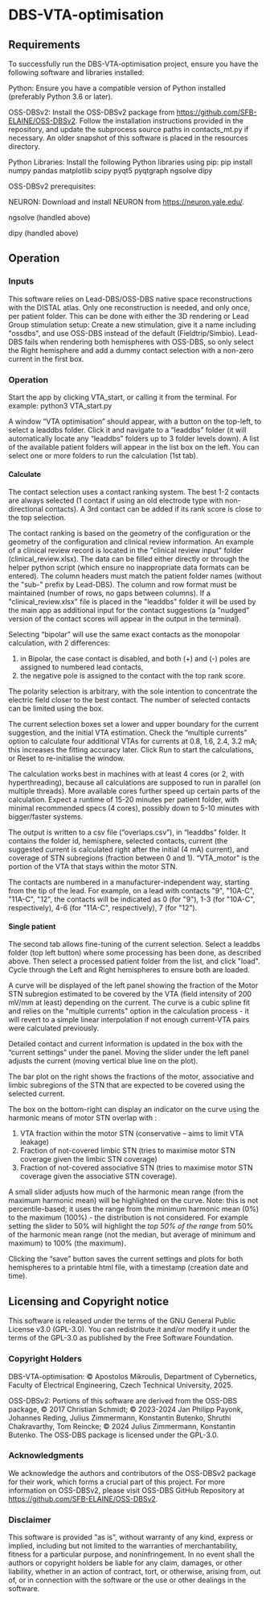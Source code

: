 # DBS-VTA-optimisation

## Requirements
To successfully run the DBS-VTA-optimisation project, ensure you have the following software and libraries installed:

Python: Ensure you have a compatible version of Python installed (preferably Python 3.6 or later).

OSS-DBSv2: Install the OSS-DBSv2 package from https://github.com/SFB-ELAINE/OSS-DBSv2. Follow the installation instructions provided in the repository, and update the subprocess source paths in contacts_mt.py if necessary. An older snapshot of this software is placed in the resources directory.

Python Libraries: Install the following Python libraries using pip:
pip install numpy pandas matplotlib scipy pyqt5 pyqtgraph ngsolve dipy

OSS-DBSv2 prerequisites:

NEURON: Download and install NEURON from https://neuron.yale.edu/.

ngsolve (handled above)

dipy (handled above)

## Operation

### Inputs
This software relies on Lead-DBS/OSS-DBS native space reconstructions with the DISTAL atlas. Only one reconstruction is needed, and only once, per patient folder. This can be done with either the 3D rendering or Lead Group stimulation setup: Create a new stimulation, give it a name including "ossdbs", and use OSS-DBS instead of the default (Fieldtrip/Simbio). Lead-DBS fails when rendering both hemispheres with OSS-DBS, so only select the Right hemisphere and add a dummy contact selection with a non-zero current in the first box.

### Operation
Start the app by clicking VTA_start, or calling it from the terminal. For example:
python3 VTA_start.py

A window “VTA optimisation” should appear, with a button on the top-left, to select a leaddbs folder. Click it and navigate to a “leaddbs” folder (it will automatically locate any “leaddbs” folders up to 3 folder levels down).
A list of the available patient folders will appear in the list box on the left. You can select one or more folders to run the calculation (1st tab).

#### Calculate
The contact selection uses a contact ranking system. The best 1-2 contacts are always selected (1 contact if using an old electrode type with non-directional contacts). A 3rd contact can be added if its rank score is close to the top selection. 

The contact ranking is based on the geometry of the configuration or the geometry of the configuration and clinical review information. An example of a clinical review record is located in the "clinical review input" folder (clinical_review.xlsx). The data can be filled either directly or through the helper python script (which ensure no inappropriate data formats can be entered). The column headers must match the patient folder names (without the "sub-" prefix by Lead-DBS). The column and row format must be maintained (number of rows, no gaps between columns). If a "clinical_review.xlsx" file is placed in the "leaddbs" folder it will be used by the main app as additional input for the contact suggestions (a "nudged" version of the contact scores will appear in the output in the terminal).

Selecting “bipolar” will use the same exact contacts as the monopolar calculation, with 2 differences: 
1.	in Bipolar, the case contact is disabled, and both (+) and (-) poles are assigned to numbered lead contacts,
2.	the negative pole is assigned to the contact with the top rank score.

The polarity selection is arbitrary, with the sole intention to concentrate the electric field closer to the best contact.
The number of selected contacts can be limited using the box.

The current selection boxes set a lower and upper boundary for the current suggestion, and the initial VTA estimation. 
Check the “multiple currents” option to calculate four additional VTAs for currents at 0.8, 1.6, 2.4, 3.2 mA; this increases the fitting accuracy later.
Click Run to start the calculations, or Reset to re-initialise the window.

The calculation works best in machines with at least 4 cores (or 2, with hyperthreading), because all calculations are supposed to run in parallel (on multiple threads). More available cores further speed up certain parts of the calculation. Expect a runtime of 15-20 minutes per patient folder, with minimal recommended specs (4 cores), possibly down to 5-10 minutes with bigger/faster systems.

The output is written to a csv file (“overlaps.csv”), in “leaddbs” folder.
It contains the folder id, hemisphere, selected contacts, current (the suggested current is calculated right after the initial (4 mA) current), and coverage of STN subregions (fraction between 0 and 1). “VTA_motor” is the portion of the VTA that stays within the motor STN.

The contacts are numbered in a manufacturer-independent way, starting from the tip of the lead. For example, on a lead with contacts "9", "10A-C", "11A-C", "12", the contacts will be indicated as 0 (for "9"), 1-3 (for "10A-C", respectively), 4-6 (for "11A-C", respectively), 7 (for "12").


#### Single patient
The second tab allows fine-tuning of the current selection. Select a leaddbs folder (top left button) where some processing has been done, as described above. Then select a processed patient folder from the list, and click "load". Cycle through the Left and Right hemispheres to ensure both are loaded.

A curve will be displayed of the left panel showing the fraction of the Motor STN subregion estimated to be covered by the VTA (field intensity of 200 mV/mm at least) depending on the current. The curve is a cubic spline fit and relies on the "multiple currents" option in the calculation process - it will revert to a simple linear interpolation if not enough current-VTA pairs were calculated previously.

Detailed contact and current information is updated in the box with the “current settings” under the panel.
Moving the slider under the left panel adjusts the current (moving vertical blue line on the plot).

The bar plot on the right shows the fractions of the motor, associative and limbic subregions of the STN that are expected to be covered using the selected current.

The box on the bottom-right can display an indicator on the curve using the harmonic means of motor STN overlap with :
1.	VTA fraction within the motor STN (conservative – aims to limit VTA leakage)
2.	Fraction of not-covered limbic STN (tries to maximise motor STN coverage given the limbic STN coverage)
3.	Fraction of not-covered associative STN (tries to maximise motor STN coverage given the associative STN coverage).

A small slider adjusts how much of the harmonic mean range (from the maximum harmonic mean) will be highlighted on the curve. Note: this is not percentile-based; it uses the range from the minimum harmonic mean (0%) to the maximum (100%) - the distribution is not considered. For example setting the slider to 50% will highlight the <i>top 50% of the range</i> from 50% of the harmonic mean range (not the median, but average of minimum and maximum) to 100% (the maximum).

Clicking the “save” button saves the current settings and plots for both hemispheres to a printable html file, with a timestamp (creation date and time).


## Licensing and Copyright notice
This software is released under the terms of the GNU General Public License v3.0 (GPL-3.0). You can redistribute it and/or modify it under the terms of the GPL-3.0 as published by the Free Software Foundation.

### Copyright Holders
DBS-VTA-optimisation: © Apostolos Mikroulis, Department of Cybernetics, Faculty of Electrical Engineering, Czech Technical University, 2025.

OSS-DBSv2: Portions of this software are derived from the OSS-DBS package, © 2017 Christian Schmidt; © 2023-2024 Jan Philipp Payonk, Johannes Reding, Julius Zimmermann, Konstantin Butenko, Shruthi Chakravarthy, Tom Reincke; © 2024 Julius Zimmermann, Konstantin Butenko. The OSS-DBS package is licensed under the GPL-3.0.

### Acknowledgments
We acknowledge the authors and contributors of the OSS-DBSv2 package for their work, which forms a crucial part of this project. For more information on OSS-DBSv2, please visit OSS-DBS GitHub Repository at https://github.com/SFB-ELAINE/OSS-DBSv2.

### Disclaimer
This software is provided "as is", without warranty of any kind, express or implied, including but not limited to the warranties of merchantability, fitness for a particular purpose, and noninfringement. In no event shall the authors or copyright holders be liable for any claim, damages, or other liability, whether in an action of contract, tort, or otherwise, arising from, out of, or in connection with the software or the use or other dealings in the software.

